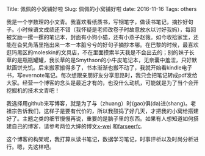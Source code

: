 Title: 佩佩的小窝铺好啦
Slug: 佩佩的小窝铺好啦
date: 2016-11-16
Tags: others



我是一个学数理的小文青。我喜欢看纸质书，写钢笔字，做读书笔记，摘抄好句子。小时候语文成绩还不错（我怀疑是老师改卷子时故意放水以讨好我妈），每回被奖励一摞一摞的笔记本，封面有小狗小猫，还有小燕子赵薇。如今收拾家里，还能在旮旯角落里拖出来一本一本脏兮兮的好句子摘抄本哪。在巴黎的时候，最喜欢逛玛黑区的moleskin的文具店，不在里面摸索半天我是不会出去的；别的妹子长草的是瓶瓶罐罐，我长草的是Smythson的小牛皮笔记本，无奈囊中羞涩，只好默默画饼充饥。后来搬家搬得多了，书本渐渐也搬不动了，我就开始看kindle电子书，写evernote笔记。每次想跟亲朋好友分享思路时，我只会把笔记转成pdf发给大家。经营一个博客的念头是最近才有的，也没什么动机，可能就是为了当个会开挖掘机的技术文青吧！


我选择用github来写博客，就是为了与（zhuang）时(gao)俱(da)进(shang)。老祖宗告诉我们，这样子是要有代价的，所以我鼓捣了好几天，才把我的小窝给搭建好了。主题之类的细节慢慢再说，重要的是脑子里的东西。如果有人想知道如何搭建自己的博客，请参考两位大婶的博文[x-wei](https://github.com/X-Wei/x-wei.github.com/blob/master/pelican_dir/content/soft/pelican_github_blog.md)
和[farseerfc](https://farseerfc.me/tag/pelican.html).


这个博客的构架呢，我打算从读书笔记，数据学习笔记，时事评析以及时尚分析进行。嗯，先这样吧。

